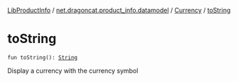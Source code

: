 [LibProductInfo](../../index.md) / [net.dragoncat.product_info.datamodel](../index.md) / [Currency](index.md) / [toString](./to-string.md)

# toString

`fun toString(): `[`String`](https://kotlinlang.org/api/latest/jvm/stdlib/kotlin/-string/index.html)

Display a currency with the currency symbol


